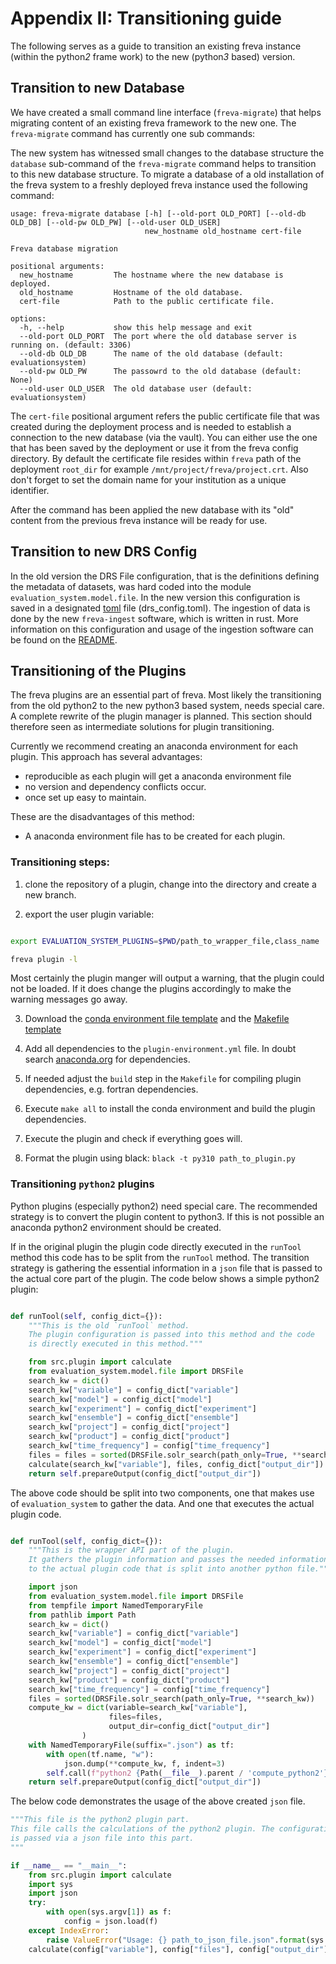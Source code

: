 # Appendix II: Transitioning guide

The following serves as a guide to transition an existing freva instance
(within the python*2* frame work) to the new (python*3* based) version.


## Transition to new Database
We have created a small command line interface (`freva-migrate`) that
helps migrating content of an existing freva framework to the new one.
The `freva-migrate` command has currently one sub commands:

The new system has witnessed small changes to the database structure the `database`
sub-command of the `freva-migrate` command helps to transition to this new
database structure. To migrate a database of a old installation of the freva
system to a freshly deployed freva instance used the following command:

```
usage: freva-migrate database [-h] [--old-port OLD_PORT] [--old-db OLD_DB] [--old-pw OLD_PW] [--old-user OLD_USER]
                              new_hostname old_hostname cert-file

Freva database migration

positional arguments:
  new_hostname         The hostname where the new database is deployed.
  old_hostname         Hostname of the old database.
  cert-file            Path to the public certificate file.

options:
  -h, --help           show this help message and exit
  --old-port OLD_PORT  The port where the old database server is running on. (default: 3306)
  --old-db OLD_DB      The name of the old database (default: evaluationsystem)
  --old-pw OLD_PW      The passowrd to the old database (default: None)
  --old-user OLD_USER  The old database user (default: evaluationsystem)
```

The `cert-file` positional argument refers the public certificate file that was
created during the deployment process and is needed to establish a connection to
the new database (via the vault). You can either use the one that has been
saved by the deployment or use it from the freva config directory. By default
the certificate file resides within `freva` path of the deployment `root_dir`
for example `/mnt/project/freva/project.crt`. Also don't forget to set the domain
name for your institution as a unique identifier.

After the command has been applied the new database with its "old" content from
the previous freva instance will be ready for use.


## Transition to new DRS Config

In the old version the DRS File configuration, that is the definitions
defining the metadata of datasets, was hard coded into the module
`evaluation_system.model.file`. In the new version this configuration
is saved in a designated [toml](https://toml.io/en/) file (drs_config.toml).
The ingestion of data is done by the new `freva-ingest` software, which is
written in rust. More information on this configuration and usage of the
ingestion software can be found on the
[README](https://gitlab.dkrz.de/freva/freva-ingest).



## Transitioning of the Plugins

The freva plugins are an essential part of freva.
Most likely the transitioning from the old python2 to the new python3 based
system, needs special care. A complete rewrite of the plugin manager is planned.
This section should therefore seen as intermediate solutions for plugin transitioning.

Currently we recommend creating an anaconda environment for each plugin.
This approach has several advantages:

- reproducible as each plugin will get a anaconda environment file
- no version and dependency conflicts occur.
- once set up easy to maintain.

These are the disadvantages of this method:

- A anaconda environment file has to be created for each plugin.


### Transitioning steps:

1. clone the repository of a plugin, change into the directory and create a new branch.

2. export the user plugin variable:

```bash

export EVALUATION_SYSTEM_PLUGINS=$PWD/path_to_wrapper_file,class_name

freva plugin -l

```

Most certainly the plugin manger will output a warning, that the plugin could not be loaded.
If it does change the plugins accordingly to make the warning messages go away.

3. Download the [conda environment file template](https://swift.dkrz.de/v1/dkrz_3d3c7abc-1681-4012-b656-3cc1058c52a9/k204230/freva-transition/plugin-env.yml) and the [Makefile template](https://swift.dkrz.de/v1/dkrz_3d3c7abc-1681-4012-b656-3cc1058c52a9/k204230/freva-transition/Makefile)

4. Add all dependencies to the `plugin-environment.yml` file. In doubt search [anaconda.org](https://anaconda.org) for dependencies.

5. If needed adjust the `build` step in the `Makefile` for compiling plugin dependencies, e.g. fortran dependencies.

6. Execute `make all` to install the conda environment and build the plugin dependencies.

7. Execute the plugin and check if everything goes will.

8. Format the plugin using black: `black -t py310 path_to_plugin.py`

### Transitioning `python2` plugins
Python plugins (especially python2) need special care. The recommended strategy
is to convert the plugin content to python3. If this is not possible an anaconda
python2 environment should be created.

If in the original plugin the plugin code directly executed in the `runTool`
method this code has to be split from the `runTool` method. The
transition strategy is gathering the essential information in a `json` file that
is passed to the actual core part of the plugin. The code below shows a simple
python2 plugin:

```python

def runTool(self, config_dict={}):
    """This is the old `runTool` method.
    The plugin configuration is passed into this method and the code
    is directly executed in this method."""

    from src.plugin import calculate
    from evaluation_system.model.file import DRSFile
    search_kw = dict()
    search_kw["variable"] = config_dict["variable"]
    search_kw["model"] = config_dict["model"]
    search_kw["experiment"] = config_dict["experiment"]
    search_kw["ensemble"] = config_dict["ensemble"]
    search_kw["project"] = config_dict["project"]
    search_kw["product"] = config_dict["product"]
    search_kw["time_frequency"] = config["time_frequency"]
    files = files = sorted(DRSFile.solr_search(path_only=True, **search_kw))
    calculate(search_kw["variable"], files, config_dict["output_dir"])
    return self.prepareOutput(config_dict["output_dir"])
```

The above code should be split into two components, one that makes use of
`evaluation_system` to gather the data. And one that executes the actual plugin
code.

```python

def runTool(self, config_dict={}):
    """This is the wrapper API part of the plugin.
    It gathers the plugin information and passes the needed information
    to the actual plugin code that is split into another python file."""

    import json
    from evaluation_system.model.file import DRSFile
    from tempfile import NamedTemporaryFile
    from pathlib import Path
    search_kw = dict()
    search_kw["variable"] = config_dict["variable"]
    search_kw["model"] = config_dict["model"]
    search_kw["experiment"] = config_dict["experiment"]
    search_kw["ensemble"] = config_dict["ensemble"]
    search_kw["project"] = config_dict["project"]
    search_kw["product"] = config_dict["product"]
    search_kw["time_frequency"] = config["time_frequency"]
    files = sorted(DRSFile.solr_search(path_only=True, **search_kw))
    compute_kw = dict(variable=search_kw["variable"],
                      files=files,
                      output_dir=config_dict["output_dir"]
                )
    with NamedTemporaryFile(suffix=".json") as tf:
        with open(tf.name, "w"):
            json.dump(**compute_kw, f, indent=3)
        self.call(f"python2 {Path(__file__).parent / 'compute_python2'} {tf.name}")
    return self.prepareOutput(config_dict["output_dir"])
```

The below code demonstrates the usage of the above created `json` file.


```python
"""This file is the python2 plugin part.
This file calls the calculations of the python2 plugin. The configuration
is passed via a json file into this part.
"""

if __name__ == "__main__":
    from src.plugin import calculate
    import sys
    import json
    try:
        with open(sys.argv[1]) as f:
            config = json.load(f)
    except IndexError:
        raise ValueError("Usage: {} path_to_json_file.json".format(sys.argv[0]))
    calculate(config["variable"], config["files"], config["output_dir"])
```
